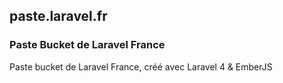 ## paste.laravel.fr

### Paste Bucket de Laravel France

Paste bucket de Laravel France, créé avec Laravel 4 & EmberJS